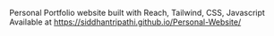 Personal Portfolio website built with Reach, Tailwind, CSS, Javascript
Available at https://siddhantripathi.github.io/Personal-Website/